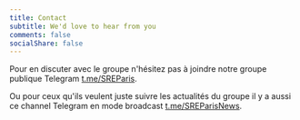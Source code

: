 ```yaml
---
title: Contact
subtitle: We'd love to hear from you
comments: false
socialShare: false
---
```


Pour en discuter avec le groupe n'hésitez pas à joindre notre groupe publique Telegram [t.me/SREParis](https://t.me/SREParis).

Ou pour ceux qu'ils veulent juste suivre les actualités du groupe il y a aussi ce channel Telegram en mode broadcast [t.me/SREParisNews](https://t.me/SREParisNews).
